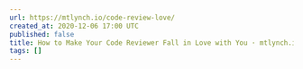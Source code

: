 ```yaml
---
url: https://mtlynch.io/code-review-love/
created_at: 2020-12-06 17:00 UTC
published: false
title: How to Make Your Code Reviewer Fall in Love with You · mtlynch.io
tags: []
---
```



